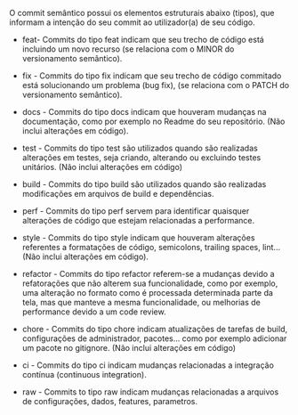 O commit semântico possui os elementos estruturais abaixo (tipos), que informam a intenção do seu commit ao utilizador(a) de seu código.

 - feat- Commits do tipo feat indicam que seu trecho de código está incluindo um novo recurso (se relaciona com o MINOR do versionamento semântico).

 - fix - Commits do tipo fix indicam que seu trecho de código commitado está solucionando um problema (bug fix), (se relaciona com o PATCH do versionamento semântico).

 - docs - Commits do tipo docs indicam que houveram mudanças na documentação, como por exemplo no Readme do seu repositório. (Não inclui alterações em código).

 - test - Commits do tipo test são utilizados quando são realizadas alterações em testes, seja criando, alterando ou excluindo testes unitários. (Não inclui alterações em código)

 - build - Commits do tipo build são utilizados quando são realizadas modificações em arquivos de build e dependências.

 - perf - Commits do tipo perf servem para identificar quaisquer alterações de código que estejam relacionadas a performance.

 - style - Commits do tipo style indicam que houveram alterações referentes a formatações de código, semicolons, trailing spaces, lint... (Não inclui alterações em código).

 - refactor - Commits do tipo refactor referem-se a mudanças devido a refatorações que não alterem sua funcionalidade, como por exemplo, uma alteração no formato como é processada determinada parte da tela, mas que manteve a mesma funcionalidade, ou melhorias de performance devido a um code review.

 - chore - Commits do tipo chore indicam atualizações de tarefas de build, configurações de administrador, pacotes... como por exemplo adicionar um pacote no gitignore. (Não inclui alterações em código)

 - ci - Commits do tipo ci indicam mudanças relacionadas a integração contínua (continuous integration).

 - raw - Commits to tipo raw indicam mudanças relacionadas a arquivos de configurações, dados, features, parametros.